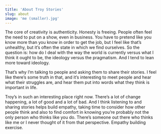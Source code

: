 ```yaml
---
title: 'About Troy Stories'
slug: about
image: 'me (smaller).jpg'
---
```


The core of creativity is authenticity. Honesty is freeing. People often feel the need to put on a show, even in business. You have to pretend like you know more than you know in order to get the job, but I feel like that’s unhealthy, but it’s often the state in which we find ourselves. So the question is: how do I deal with the way the world is currently versus what I think it ought to be, the ideology versus the pragmatism. And I tend to lean more toward ideology.

That’s why I’m talking to people and asking them to share their stories. I feel like there’s some truth in that, and it’s interesting to meet people and hear what their struggles are, and hear them put into words what they think is important in life.

Troy’s in such an interesting place right now. There’s a lot of change happening, a lot of good and a lot of bad. And I think listening to and sharing stories helps build empathy, taking time to consider how other people think and also to find comfort in knowing you’re probably not the only person who thinks like you do. There’s someone out there who thinks like me or I never thought of it from that perspective. Empathy building exercise.